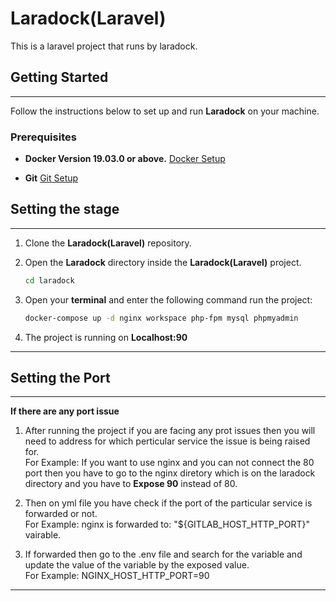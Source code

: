 # Laradock(Laravel)

This is a laravel project that runs by laradock.


## Getting Started

-------------------------

Follow the instructions below to set up and run **Laradock** on your machine.

### Prerequisites

- **Docker Version 19.03.0 or above.** [Docker Setup](https://docs.docker.com/engine/install/ubuntu/)

- **Git** [Git Setup](https://git-scm.com/book/en/v2/Getting-Started-Installing-Git)

## Setting the stage

-------------------------

1. Clone the **Laradock(Laravel)** repository.


2. Open the **Laradock** directory inside the **Laradock(Laravel)** project.

    ```bash
    cd laradock
    ```


3. Open your **terminal** and enter the following command run the project:
    
    ```bash
    docker-compose up -d nginx workspace php-fpm mysql phpmyadmin
    ```
4. The project is running on **Localhost:90**


-------------------------

## Setting the Port

-------------------------
**If there are any port issue**

1. After running the project if you are facing any prot issues then you will need to address for which perticular service the issue is being raised for. <br>For Example: If you want to use nginx and you can not connect the 80 port then you have to go to the nginx diretory which is on the laradock directory and you have to **Expose 90** instead of 80.


2. Then on yml file you have check if the port of the particular service is forwarded or not. <br>For Example: nginx is forwarded to: "${GITLAB_HOST_HTTP_PORT}" vairable.

3. If forwarded then go to the .env file and search for the variable and update the value of the variable by the exposed value. <br>For Example: NGINX_HOST_HTTP_PORT=90

-------------------------



